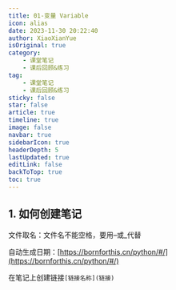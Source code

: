 ```yaml
---
title: 01-变量 Variable
icon: alias
date: 2023-11-30 20:22:40
author: XiaoXianYue
isOriginal: true
category: 
    - 课堂笔记
    - 课后回顾&练习
tag:
    - 课堂笔记
    - 课后回顾&练习
sticky: false
star: false
article: true
timeline: true
image: false
navbar: true
sidebarIcon: true
headerDepth: 5
lastUpdated: true
editLink: false
backToTop: true
toc: true
---
```


## 1. 如何创建笔记

文件取名：文件名不能空格，要用–或_代替

自动生成日期：[https://bornforthis.cn/python/#/](https://bornforthis.cn/python/#/)

在笔记上创建链接`[链接名称](链接)`





